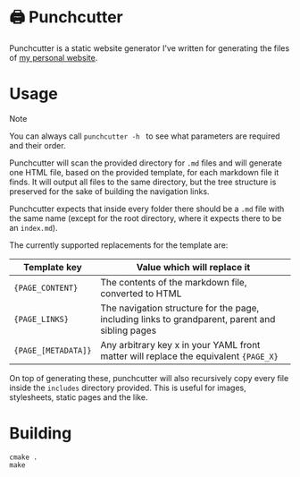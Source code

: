 # 🖨️ Punchcutter

Punchcutter is a static website generator I've written for generating the files of [my personal website](github.com/heytherewill/heytherewill.github.io/).

# Usage

> [!NOTE]
> You can always call `punchcutter -h ` to see what parameters are required and their order.

Punchcutter will scan the provided directory for `.md` files and will generate one HTML file, based on the provided template, for each markdown file it finds.
It will output all files to the same directory, but the tree structure is preserved for the sake of building the navigation links. 

Punchcutter expects that inside every folder there should be a `.md` file with the same name (except for the root directory, where it expects there to be an `index.md`).

The currently supported replacements for the template are:

| Template key       | Value which will replace it                                                                     |
| ------------------ | ----------------------------------------------------------------------------------------------- |
| `{PAGE_CONTENT}`   | The contents of the markdown file, converted to HTML                                            |
| `{PAGE_LINKS}`     | The navigation structure for the page, including links to grandparent, parent and sibling pages |
| `{PAGE_[METADATA]}`| Any arbitrary key x in your YAML front matter will replace the equivalent `{PAGE_X}`            |

On top of generating these, punchcutter will also recursively copy every file inside the `includes` directory provided. This is useful for images, stylesheets, static pages and the like.

# Building

```
cmake .
make
```
